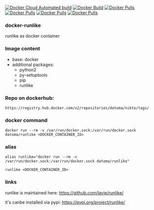 [![Docker Cloud Automated build](https://img.shields.io/docker/cloud/automated/datoma/runlike?style=plastic)](https://hub.docker.com/r/datoma/runlike/) [![Docker Build](https://img.shields.io/docker/build/datoma/nikto?style=plastic)](https://hub.docker.com/r/datoma/runlike/) [![Docker Pulls](https://img.shields.io/docker/pulls/datoma/nikto?style=plastic)](https://hub.docker.com/r/datoma/runlike/) [![Docker Pulls](https://img.shields.io/docker/stars/datoma/nikto?style=plastic)](https://hub.docker.com/r/datoma/runlike/) [![Docker Pulls](https://img.shields.io/microbadger/layers/datoma/nikto?style=plastic)](https://hub.docker.com/r/datoma/runlike/) [![Docker Pulls](https://img.shields.io/microbadger/image-size/datoma/nikto?style=plastic)](https://hub.docker.com/r/datoma/runlike/)

### docker-runlike
runlike as docker container

### Image content
- base: docker
- additional packages: 
  - python2
  - py-setuptools
  - pip
  - runlike

### Repo on dockerhub:
    https://registry.hub.docker.com/v2/repositories/datoma/nikto/tags/

### docker command
    docker run --rm -v /var/run/docker.sock:/var/run/docker.sock datoma/runlike <DOCKER_CONTAINER_ID>

### alias
    alias runlike="docker run --rm -v /var/run/docker.sock:/var/run/docker.sock datoma/runlike"

    runlike <DOCKER_CONTAINER_ID>
### links
runlike is maintained here: https://github.com/lavie/runlike/

it's canbe installed via pypi: https://pypi.org/project/runlike/
